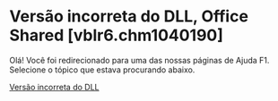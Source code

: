 
# Versão incorreta do DLL, Office Shared [vblr6.chm1040190]

Olá! Você foi redirecionado para uma das nossas páginas de Ajuda F1. Selecione o tópico que estava procurando abaixo.

[Versão incorreta do DLL](http://msdn.microsoft.com/library/6ff7118c-1764-8098-9728-10146e270312%28Office.15%29.aspx)
